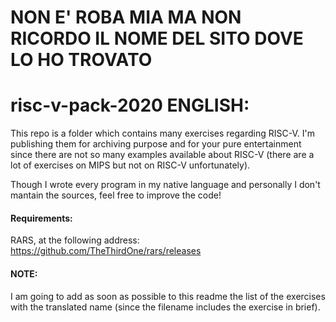 # NON E' ROBA MIA MA NON RICORDO IL NOME DEL SITO DOVE LO HO TROVATO
# risc-v-pack-2020 ENGLISH:
This repo is a folder which contains many exercises regarding RISC-V.
I'm publishing them for archiving purpose and for your pure entertainment since there are not so many examples available about RISC-V (there are a lot of exercises on MIPS but not on RISC-V unfortunately).

Though I wrote every program in my native language and personally I don't mantain the sources, feel free to improve the code!

#### Requirements:
RARS, at the following address: https://github.com/TheThirdOne/rars/releases

#### NOTE:
I am going to add as soon as possible to this readme the list of the exercises with the translated name (since the filename includes the exercise in brief).
